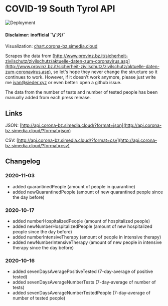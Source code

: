 # COVID-19 South Tyrol API
![Deployment](https://github.com/ivansieder/corona-bz-api/workflows/lambda-deploy/badge.svg)
#### Disclaimer: inofficial ¯\\_(ツ)_/¯

Visualization: [chart.corona-bz.simedia.cloud](https://chart.corona-bz.simedia.cloud)

Scrapes the data from [http://www.provinz.bz.it/sicherheit-zivilschutz/zivilschutz/aktuelle-daten-zum-coronavirus.asp](http://www.provinz.bz.it/sicherheit-zivilschutz/zivilschutz/aktuelle-daten-zum-coronavirus.asp), so let's hope they never change the structure so it continues to work. However, if it doesn't work anymore, please just write me [ivan@sieder.xyz](mailto:ivan@sieder.xyz) or even better: open a github issue.

The data from the number of tests and number of tested people has been manually added from each press release.

## Links
JSON: [http://api.corona-bz.simedia.cloud/?format=json](http://api.corona-bz.simedia.cloud/?format=json)

CSV: [http://api.corona-bz.simedia.cloud/?format=csv](http://api.corona-bz.simedia.cloud/?format=csv)

## Changelog
### 2020-11-03
- added quarantinedPeople (amount of people in quarantine)
- added newQuarantinedPeople (amount of new quarantined people since the day before)

### 2020-10-17
- added numberHospitalizedPeople (amount of hospitalized people)
- added newNumberHospitalizedPeople (amount of new hospitalized people since the day before)
- added numberIntensiveTherapy (amount of people in intensive therapy)
- added newNumberIntensiveTherapy (amount of new people in intensive therapy since the day before)

### 2020-10-16
- added sevenDaysAveragePositiveTested (7-day-average of positive tested)
- added sevenDaysAverageNumberTests (7-day-average of number of tests)
- added sevenDaysAverageNumberTestedPeople (7-day-average of number of tested people)